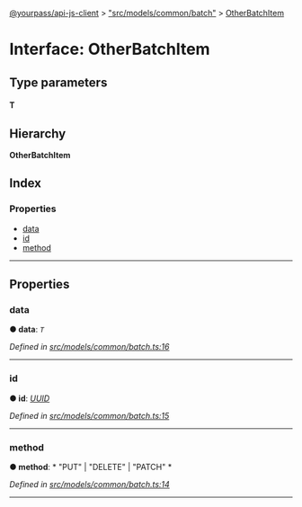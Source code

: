 [@yourpass/api-js-client](../README.md) > ["src/models/common/batch"](../modules/_src_models_common_batch_.md) > [OtherBatchItem](../interfaces/_src_models_common_batch_.otherbatchitem.md)

# Interface: OtherBatchItem

## Type parameters
#### T 
## Hierarchy

**OtherBatchItem**

## Index

### Properties

* [data](_src_models_common_batch_.otherbatchitem.md#data)
* [id](_src_models_common_batch_.otherbatchitem.md#id)
* [method](_src_models_common_batch_.otherbatchitem.md#method)

---

## Properties

<a id="data"></a>

###  data

**● data**: *`T`*

*Defined in [src/models/common/batch.ts:16](https://github.com/yourpass/yourpass-api-js-client/blob/da1be9c/src/models/common/batch.ts#L16)*

___
<a id="id"></a>

###  id

**● id**: *[UUID](../modules/_src_models_common_uuid_.md#uuid)*

*Defined in [src/models/common/batch.ts:15](https://github.com/yourpass/yourpass-api-js-client/blob/da1be9c/src/models/common/batch.ts#L15)*

___
<a id="method"></a>

###  method

**● method**: * "PUT" &#124; "DELETE" &#124; "PATCH"
*

*Defined in [src/models/common/batch.ts:14](https://github.com/yourpass/yourpass-api-js-client/blob/da1be9c/src/models/common/batch.ts#L14)*

___

